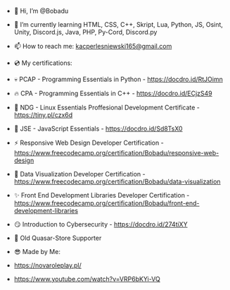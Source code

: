 - 👋 Hi, I’m @Bobadu
- 🌱 I’m currently learning HTML, CSS, C++, Skript, Lua, Python, JS, Osint, Unity, Discord.js, Java, PHP, Py-Cord, Discord.py
- 📫 How to reach me: kacperlesniewski165@gmail.com

- 💿 My certifications:
- 💀 PCAP - Programming Essentials in Python - https://docdro.id/RtJOimn
- 🔥 CPA - Programming Essentials in C++ - https://docdro.id/ECjzS49
- 💋 NDG - Linux Essentials Proffesional Development Certificate - https://tiny.pl/czx6d
- 🥰 JSE - JavaScript Essentials - https://docdro.id/Sd8TsX0
- ⚡ Responsive Web Design Developer Certification - https://www.freecodecamp.org/certification/Bobadu/responsive-web-design
- 🧧 Data Visualization Developer Certification - https://www.freecodecamp.org/certification/Bobadu/data-visualization
- ✨ Front End Development Libraries Developer Certification - https://www.freecodecamp.org/certification/Bobadu/front-end-development-libraries
- 😏 Introduction to Cybersecurity - https://docdro.id/274tiXY

- 💙 Old Quasar-Store Supporter
- 😎 Made by Me:
- https://novaroleplay.pl/
- https://www.youtube.com/watch?v=VRP6bKYi-VQ

